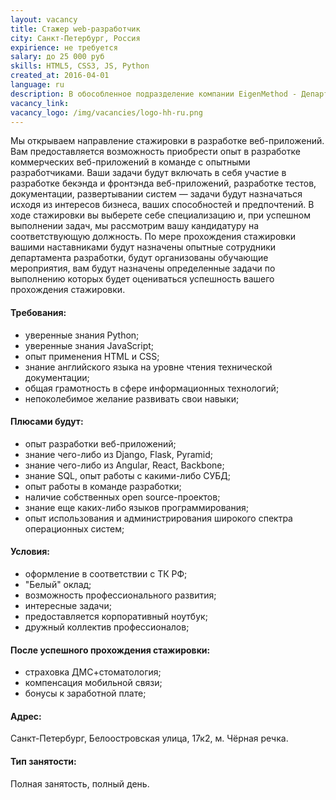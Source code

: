```yaml
---
layout: vacancy
title: Стажер web-разработчик
city: Санкт-Петербург, Россия
expirience: не требуется
salary: до 25 000 руб
skills: HTML5, CSS3, JS, Python
created_at: 2016-04-01
language: ru
description: В обособленное подразделение компании EigenMethod - Департамент разработки - набираются стажеры web-разработчики.
vacancy_link: 
vacancy_logo: /img/vacancies/logo-hh-ru.png
---
```


Мы открываем направление стажировки в разработке веб-приложений. Вам предоставляется возможность приобрести опыт в разработке коммерческих веб-приложений в команде с опытными разработчиками.
Ваши задачи будут включать в себя участие в разработке бекэнда и фронтэнда веб-приложений, разработке тестов, документации, развертывании систем — задачи будут назначаться исходя из интересов бизнеса, ваших способностей и предпочтений. В ходе стажировки вы выберете себе специализацию и, при успешном выполнении задач, мы рассмотрим вашу кандидатуру на соответствующую должность.
По мере прохождения стажировки вашими наставниками будут назначены опытные сотрудники департамента разработки, будут организованы обучающие мероприятия, вам будут назначены определенные задачи по выполнению которых будет оцениваться успешность вашего прохождения стажировки.

#### Требования:  
* уверенные знания Python;  
* уверенные знания JavaScript;  
* опыт применения HTML и CSS;  
* знание английского языка на уровне чтения технической документации;  
* общая грамотность в сфере информационных технологий;  
* непоколебимое желание развивать свои навыки;  

#### Плюсами будут:  
* опыт разработки веб-приложений;  
* знание чего-либо из Django, Flask, Pyramid;  
* знание чего-либо из Angular, React, Backbone;  
* знание SQL, опыт работы с какими-либо СУБД;  
* опыт работы в команде разработки;  
* наличие собственных open source-проектов;  
* знание еще каких-либо языков программирования;  
* опыт использования и администрирования широкого спектра операционных систем;  

#### Условия:  
* оформление в соответствии с ТК РФ;  
* "Белый" оклад;  
* возможность профессионального развития;  
* интересные задачи;  
* предоставляется корпоративный ноутбук;  
* дружный коллектив профессионалов;  

#### После успешного прохождения стажировки:  
* страховка ДМС+стоматология;  
* компенсация мобильной связи;  
* бонусы к заработной плате;  

#### Адрес:  
Санкт-Петербург, Белоостровская улица, 17к2, м. Чёрная речка.  

#### Тип занятости:  
Полная занятость, полный день.